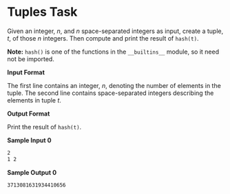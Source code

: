 # Tuples Task
Given an integer, _n_, and _n_ space-separated integers as input, create a tuple, _t_, of those _n_ integers. Then compute and print the result of `hash(t)`.

**Note:** `hash()` is one of the functions in the `__builtins__` module, so it need not be imported.

**Input Format**

The first line contains an integer, _n_, denoting the number of elements in the tuple.
The second line contains  space-separated integers describing the elements in tuple _t_.

**Output Format**

Print the result of `hash(t)`.

**Sample Input 0**
```bash
2
1 2
```

**Sample Output 0**
```bash
3713081631934410656
```